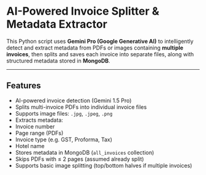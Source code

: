 #  AI-Powered Invoice Splitter & Metadata Extractor

This Python script uses **Gemini Pro (Google Generative AI)** to intelligently detect and extract metadata from PDFs or images containing **multiple invoices**, then splits and saves each invoice into separate files, along with structured metadata stored in **MongoDB**.

---

##  Features

-  AI-powered invoice detection (Gemini 1.5 Pro)
-  Splits multi-invoice PDFs into individual invoice files
-  Supports image files: `.jpg`, `.jpeg`, `.png`
-  Extracts metadata:
  - Invoice number
  - Page range (PDFs)
  - Invoice type (e.g. GST, Proforma, Tax)
  - Hotel name
-  Stores metadata in MongoDB (`all_invoices` collection)
-  Skips PDFs with ≤ 2 pages (assumed already split)
- Supports basic image splitting (top/bottom halves if multiple invoices)


